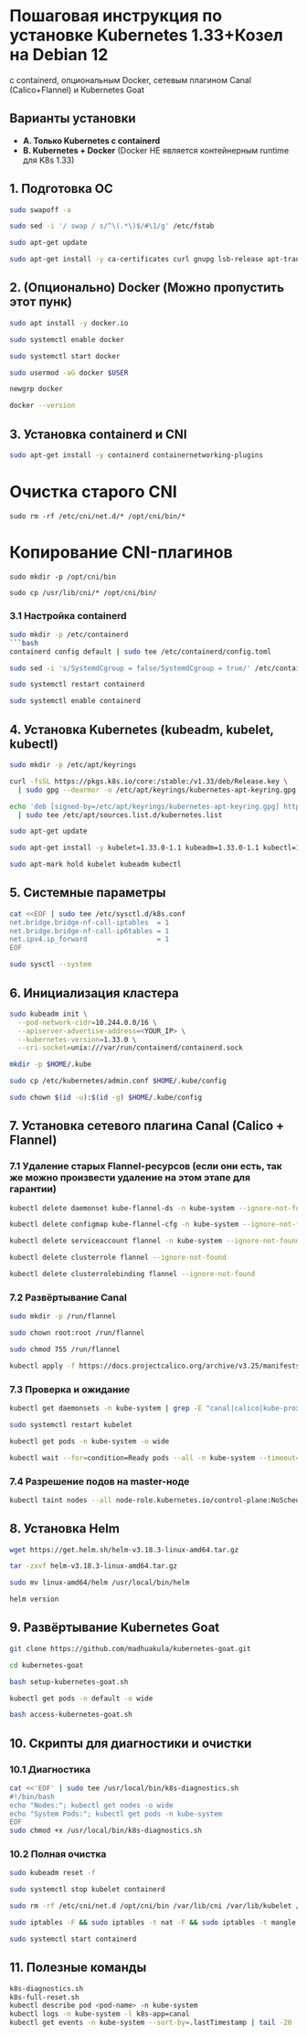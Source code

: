 
# Пошаговая инструкция по установке Kubernetes 1.33+Козел  на Debian 12

с containerd, опциональным Docker, сетевым плагином Canal (Calico+Flannel) и Kubernetes Goat

## Варианты установки

- **A. Только Kubernetes с containerd** 
- **B. Kubernetes + Docker** (Docker НЕ является контейнерным runtime для K8s 1.33)


## 1. Подготовка ОС

```bash
sudo swapoff -a
```
```bash
sudo sed -i '/ swap / s/^\(.*\)$/#\1/g' /etc/fstab
```
```bash
sudo apt-get update
```
```bash
sudo apt-get install -y ca-certificates curl gnupg lsb-release apt-transport-https
```


## 2. (Опционально) Docker  (Можно пропустить этот пунк)

```bash
sudo apt install -y docker.io
```
```bash
sudo systemctl enable docker
```
```bash
sudo systemctl start docker
```
```bash
sudo usermod -aG docker $USER
```
```bash
newgrp docker
```
```bash
docker --version
```


## 3. Установка containerd и CNI

```bash
sudo apt-get install -y containerd containernetworking-plugins
```
# Очистка старого CNI
```
sudo rm -rf /etc/cni/net.d/* /opt/cni/bin/*
```
# Копирование CNI-плагинов
```
sudo mkdir -p /opt/cni/bin
```
```
sudo cp /usr/lib/cni/* /opt/cni/bin/
```


### 3.1 Настройка containerd

```bash
sudo mkdir -p /etc/containerd
```bash
containerd config default | sudo tee /etc/containerd/config.toml
```
```bash
sudo sed -i 's/SystemdCgroup = false/SystemdCgroup = true/' /etc/containerd/config.toml
```

```bash
sudo systemctl restart containerd
```
```bash
sudo systemctl enable containerd
```


## 4. Установка Kubernetes (kubeadm, kubelet, kubectl)

```bash
sudo mkdir -p /etc/apt/keyrings
```
```bash
curl -fsSL https://pkgs.k8s.io/core:/stable:/v1.33/deb/Release.key \
  | sudo gpg --dearmor -o /etc/apt/keyrings/kubernetes-apt-keyring.gpg
```
```bash
echo 'deb [signed-by=/etc/apt/keyrings/kubernetes-apt-keyring.gpg] https://pkgs.k8s.io/core:/stable:/v1.33/deb/ /' \
  | sudo tee /etc/apt/sources.list.d/kubernetes.list
```
```bash
sudo apt-get update
```
```bash
sudo apt-get install -y kubelet=1.33.0-1.1 kubeadm=1.33.0-1.1 kubectl=1.33.0-1.1
```
```bash
sudo apt-mark hold kubelet kubeadm kubectl
```


## 5. Системные параметры

```bash
cat <<EOF | sudo tee /etc/sysctl.d/k8s.conf
net.bridge.bridge-nf-call-iptables  = 1
net.bridge.bridge-nf-call-ip6tables = 1
net.ipv4.ip_forward                 = 1
EOF
```
```bash
sudo sysctl --system
```


## 6. Инициализация кластера

```bash
sudo kubeadm init \
  --pod-network-cidr=10.244.0.0/16 \
  --apiserver-advertise-address=<YOUR_IP> \
  --kubernetes-version=1.33.0 \
  --cri-socket=unix:///var/run/containerd/containerd.sock
```

```bash
mkdir -p $HOME/.kube
```
```bash
sudo cp /etc/kubernetes/admin.conf $HOME/.kube/config
```
```bash
sudo chown $(id -u):$(id -g) $HOME/.kube/config
```


## 7. Установка сетевого плагина Canal (Calico + Flannel)

### 7.1 Удаление старых Flannel-ресурсов (если они есть, так же можно произвести удаление на этом этапе для гарантии)

```bash
kubectl delete daemonset kube-flannel-ds -n kube-system --ignore-not-found
```
```bash
kubectl delete configmap kube-flannel-cfg -n kube-system --ignore-not-found
```
```bash
kubectl delete serviceaccount flannel -n kube-system --ignore-not-found
```
```bash
kubectl delete clusterrole flannel --ignore-not-found
```
```bash
kubectl delete clusterrolebinding flannel --ignore-not-found
```


### 7.2 Развёртывание Canal

```bash
sudo mkdir -p /run/flannel
```
```bash
sudo chown root:root /run/flannel
```
```bash
sudo chmod 755 /run/flannel
```
```bash
kubectl apply -f https://docs.projectcalico.org/archive/v3.25/manifests/canal.yaml
```


### 7.3 Проверка и ожидание

```bash
kubectl get daemonsets -n kube-system | grep -E "canal|calico|kube-proxy"
```
```bash
sudo systemctl restart kubelet
```
```bash
kubectl get pods -n kube-system -o wide
```
```bash
kubectl wait --for=condition=Ready pods --all -n kube-system --timeout=300s
```


### 7.4 Разрешение подов на master-ноде

```bash
kubectl taint nodes --all node-role.kubernetes.io/control-plane:NoSchedule- 2>/dev/null || true
```


## 8. Установка Helm

```bash
wget https://get.helm.sh/helm-v3.18.3-linux-amd64.tar.gz
```
```bash
tar -zxvf helm-v3.18.3-linux-amd64.tar.gz
```
```bash
sudo mv linux-amd64/helm /usr/local/bin/helm
```
```bash
helm version
```


## 9. Развёртывание Kubernetes Goat

```bash
git clone https://github.com/madhuakula/kubernetes-goat.git
```
```bash
cd kubernetes-goat
```
```bash
bash setup-kubernetes-goat.sh
```
```bash
kubectl get pods -n default -o wide
```
```bash
bash access-kubernetes-goat.sh
```


## 10. Скрипты для диагностики и очистки

### 10.1 Диагностика

```bash
cat <<'EOF' | sudo tee /usr/local/bin/k8s-diagnostics.sh
#!/bin/bash
echo "Nodes:"; kubectl get nodes -o wide
echo "System Pods:"; kubectl get pods -n kube-system
EOF
sudo chmod +x /usr/local/bin/k8s-diagnostics.sh
```


### 10.2 Полная очистка

```bash
sudo kubeadm reset -f
```
```bash
sudo systemctl stop kubelet containerd
```
```bash
sudo rm -rf /etc/cni/net.d /opt/cni/bin /var/lib/cni /var/lib/kubelet /var/lib/etcd /run/flannel $HOME/.kube
```
```bash
sudo iptables -F && sudo iptables -t nat -F && sudo iptables -t mangle -F && sudo iptables -X
```
```bash
sudo systemctl start containerd
```


## 11. Полезные команды

```bash
k8s-diagnostics.sh
k8s-full-reset.sh
kubectl describe pod <pod-name> -n kube-system
kubectl logs -n kube-system -l k8s-app=canal
kubectl get events -n kube-system --sort-by=.lastTimestamp | tail -20
```
